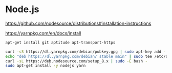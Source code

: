 # Node.js

https://github.com/nodesource/distributions#installation-instructions

https://yarnpkg.com/en/docs/install

```bash
apt-get install git aptitude apt-transport-https

curl -sS https://dl.yarnpkg.com/debian/pubkey.gpg | sudo apt-key add -
echo "deb https://dl.yarnpkg.com/debian/ stable main" | sudo tee /etc/apt/sources.list.d/yarn.list
curl -sL https://deb.nodesource.com/setup_8.x | sudo -E bash -
sudo apt-get install -y nodejs yarn
```
